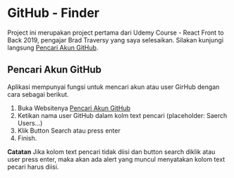 # GitHub - Finder

Project ini merupakan project pertama dari Udemy Course - React Front to Back 2019, pengajar Brad Traversy yang saya selesaikan.
Silakan kunjungi langsung [Pencari Akun GitHub](https://pencari-akun-github-003.netlify.com).

## Pencari Akun GitHub

Aplikasi mempunyai fungsi untuk mencari akun atau user GirHub dengan cara sebagai berikut.

1. Buka Websitenya [Pencari Akun GitHub](https://pencari-akun-github-003.netlify.com)
2. Ketikan nama user GitHub dalam kolm text pencari (placeholder: Saerch Users...)
3. Klik Button Search atau press enter
4. Finish.


**Catatan**
Jika kolom text pencari tidak diisi dan button search diklik atau user press enter, maka akan ada alert yang muncul menyatakan kolom text pecari harus diisi.
